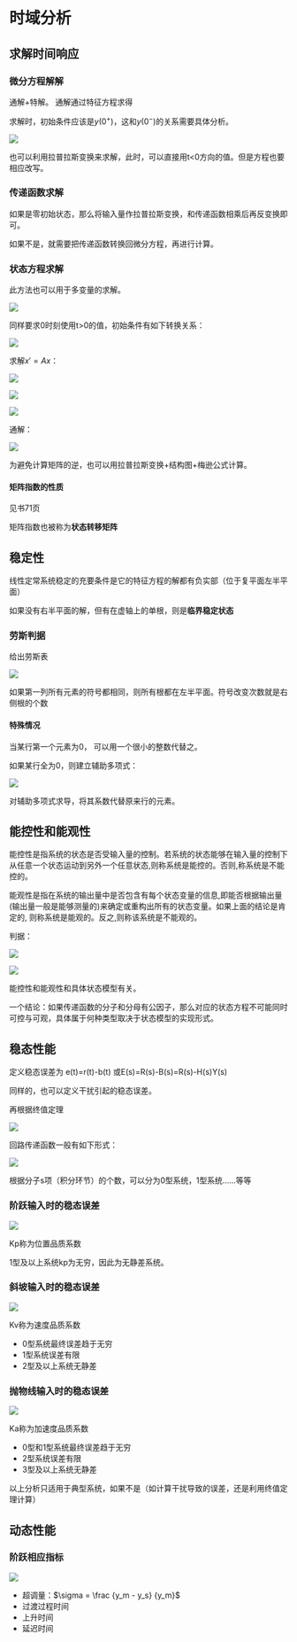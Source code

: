 # 时域分析

## 求解时间响应

### 微分方程解解

通解+特解。 通解通过特征方程求得

求解时，初始条件应该是$y(0^{+})$，这和$y(0^{-})$的关系需要具体分析。

![](_v_images/20200319204202846_798354099.png)

也可以利用拉普拉斯变换来求解，此时，可以直接用t<0方向的值。但是方程也要相应改写。

### 传递函数求解

如果是零初始状态，那么将输入量作拉普拉斯变换，和传递函数相乘后再反变换即可。

如果不是，就需要把传递函数转换回微分方程，再进行计算。

### 状态方程求解

此方法也可以用于多变量的求解。

![](_v_images/20200319205809768_756667414.png)

同样要求0时刻使用t>0的值，初始条件有如下转换关系：

![](_v_images/20200319205906552_690873018.png)

求解$x'=Ax$：

![](_v_images/20200319210146221_857897615.png)

![](_v_images/20200319210204834_1648608564.png)

![](_v_images/20200319210249309_682485965.png)

通解：

![](_v_images/20200319210637170_1880871535.png)

为避免计算矩阵的逆，也可以用拉普拉斯变换+结构图+梅逊公式计算。

#### 矩阵指数的性质

见书71页

矩阵指数也被称为**状态转移矩阵**

## 稳定性

线性定常系统稳定的充要条件是它的特征方程的解都有负实部（位于复平面左半平面）

如果没有右半平面的解，但有在虚轴上的单根，则是**临界稳定状态**

### 劳斯判据

给出劳斯表

![](_v_images/20200319212919993_236238119.png)

如果第一列所有元素的符号都相同，则所有根都在左半平面。符号改变次数就是右侧根的个数

#### 特殊情况

当某行第一个元素为0， 可以用一个很小的整数代替之。

如果某行全为0，则建立辅助多项式：

![](_v_images/20200319215845797_312076679.png)

对辅助多项式求导，将其系数代替原来行的元素。

## 能控性和能观性

能控性是指系统的状态是否受输入量的控制。若系统的状态能够在输入量的控制下从任意一个状态运动到另外一个任意状态,则称系统是能控的。否则,称系统是不能控的。

能观性是指在系统的输出量中是否包含有每个状态变量的信息,即能否根据输出量(输出量一般是能够测量的)来确定或重构出所有的状态变量。如果上面的结论是肯定的, 则称系统是能观的。反之,则称该系统是不能观的。

判据：

![](_v_images/20200319220355829_1803071951.png)

![](_v_images/20200319220516962_721417458.png)

能控性和能观性和具体状态模型有关。

一个结论：如果传递函数的分子和分母有公因子，那么对应的状态方程不可能同时可控与可观，具体属于何种类型取决于状态模型的实现形式。

## 稳态性能

定义稳态误差为 e(t)=r(t)-b(t) 或E(s)=R(s)-B(s)=R(s)-H(s)Y(s)

同样的，也可以定义干扰引起的稳态误差。

再根据终值定理

![](_v_images/20200320101114008_2094779013.png)

回路传递函数一般有如下形式：

![](_v_images/20200320101125312_662733881.png)

根据分子s项（积分环节）的个数，可以分为0型系统，1型系统……等等

### 阶跃输入时的稳态误差

![](_v_images/20200320102034033_68287919.png)

Kp称为位置品质系数

1型及以上系统kp为无穷，因此为无静差系统。

### 斜坡输入时的稳态误差

![](_v_images/20200320102210039_2086223551.png)

Kv称为速度品质系数

- 0型系统最终误差趋于无穷
- 1型系统误差有限
- 2型及以上系统无静差

### 抛物线输入时的稳态误差

![](_v_images/20200320102328014_2146371550.png)

Ka称为加速度品质系数

- 0型和1型系统最终误差趋于无穷
- 2型系统误差有限
- 3型及以上系统无静差

以上分析只适用于典型系统，如果不是（如计算干扰导致的误差，还是利用终值定理计算）

## 动态性能

### 阶跃相应指标

![](_v_images/20200320105100576_5056888.png)

- 超调量：$\sigma = \frac {y_m - y_s} {y_m}$
- 过渡过程时间
- 上升时间
- 延迟时间